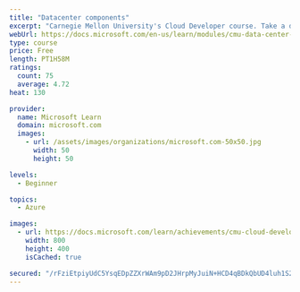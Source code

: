 ```yaml
---
title: "Datacenter components"
excerpt: "Carnegie Mellon University's Cloud Developer course. Take a deep dive into datacenters to discover how they are laid out and how computing resources are provisioned and metered."
webUrl: https://docs.microsoft.com/en-us/learn/modules/cmu-data-center-design/
type: course
price: Free
length: PT1H58M
ratings:
  count: 75
  average: 4.72
heat: 130

provider:
  name: Microsoft Learn
  domain: microsoft.com
  images:
    - url: /assets/images/organizations/microsoft.com-50x50.jpg
      width: 50
      height: 50

levels:
  - Beginner

topics:
  - Azure

images:
  - url: https://docs.microsoft.com/learn/achievements/cmu-cloud-developer/design-a-data-center-social.png
    width: 800
    height: 400
    isCached: true

secured: "/rFziEtpiyUdC5YsqEDpZZXrWAm9pD2JHrpMyJuiN+HCD4qBDkQbUD4luh1S262HDU09qOPAKxeAg+DjRr49DwX0ymRHP5icGAd4309hNpAbl7eJkfVMVs+r4TxQKBF6QMmLliTXZIqiVnOVrtEwue0AH+ykchEc8A/EZUX9j1MXM0ZsKObuYv0Gz2La5CQSlmmIbNF2jJgzxs5P4VQFZGYafUeBAliwOfvRBRH3dlldEojP8Ijm11O0HhXBlTPvlgeJjKikcEVXsEbr2o+2XRj9BxWsey9TFL+n8z6KW2/0gXzA0uuf8W07l1/ndQQW8X1caEbKngp50RKtI2I6p4LBNzaIMOs067pQVDuCDmRy/n1pk4Om/swqyyAOIsuaHjyyLPyUSJFu/CXp128j2wbcmIg7faHdT4MPOH+JRpI=;9QoNaLwis5nU9b0shvZgfw=="
---
```


